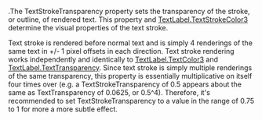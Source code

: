 .The TextStrokeTransparency property sets the transparency of the stroke, or outline, of rendered text. This property and [TextLabel.TextStrokeColor3](https://developer.roblox.com/api-reference/property/TextLabel/TextStrokeColor3) determine the visual properties of the text stroke.

Text stroke is rendered before normal text and is simply 4 renderings of the same text in +/- 1 pixel offsets in each direction. Text stroke rendering works independently and identically to [TextLabel.TextColor3](https://developer.roblox.com/api-reference/property/TextLabel/TextColor3) and [TextLabel.TextTransparency](https://developer.roblox.com/api-reference/property/TextLabel/TextTransparency). Since text stroke is simply multiple renderings of the same transparency, this property is essentially multiplicative on itself four times over (e.g. a TextStrokeTransparency of 0.5 appears about the same as TextTransparency of 0.0625, or 0.5^4). Therefore, it's recommended to set TextStrokeTransparency to a value in the range of 0.75 to 1 for more a more subtle effect.